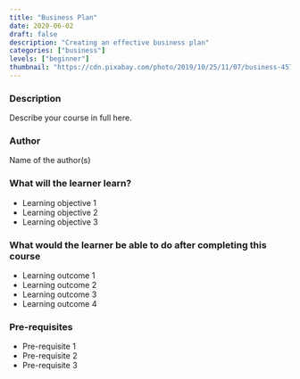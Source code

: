 ```yaml
---
title: "Business Plan"
date: 2020-06-02
draft: false
description: "Creating an effective business plan"
categories: ["business"]
levels: ["beginner"]
thumbnail: "https://cdn.pixabay.com/photo/2019/10/25/11/07/business-4576778_1280.jpg"
---
```

### Description
Describe your course in full here.

### Author
Name of the author(s)

### What will the learner learn?
- Learning objective 1
- Learning objective 2
- Learning objective 3

### What would the learner be able to do after completing this course
- Learning outcome 1
- Learning outcome 2
- Learning outcome 3
- Learning outcome 4

### Pre-requisites
- Pre-requisite 1
- Pre-requisite 2
- Pre-requisite 3

